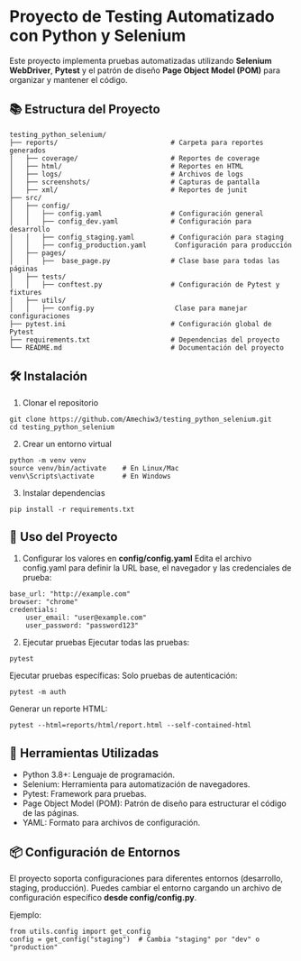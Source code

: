 
# Proyecto de Testing Automatizado con Python y Selenium

Este proyecto implementa pruebas automatizadas utilizando **Selenium WebDriver**, **Pytest** y el patrón de diseño **Page Object Model (POM)** para organizar y mantener el código.

## 📚 Estructura del Proyecto

```plaintext
testing_python_selenium/
├── reports/                     		# Carpeta para reportes generados
│   ├── coverage/                		# Reportes de coverage
│   ├── html/                    		# Reportes en HTML
│   ├── logs/                    		# Archivos de logs
│   ├── screenshots/             		# Capturas de pantalla
│   ├── xml/             				# Reportes de junit
├── src/
│	├── config/
│   │	├── config.yaml              	# Configuración general
│   │	├── config_dev.yaml          	# Configuración para desarrollo
│   │	├── config_staging.yaml      	# Configuración para staging
│   │	├── config_production.yaml   	 Configuración para producción
│	├── pages/
│   │	├──  base_page.py             	# Clase base para todas las páginas
│	├── tests/
│   │	├── conftest.py              	# Configuración de Pytest y fixtures
│	├── utils/
│   │	├── config.py                	 Clase para manejar configuraciones
├── pytest.ini                   		# Configuración global de Pytest
├── requirements.txt             		# Dependencias del proyecto
└── README.md                    		# Documentación del proyecto
```
## 🛠️ Instalación
1.  Clonar el repositorio
```plaintext
git clone https://github.com/Amechiw3/testing_python_selenium.git
cd testing_python_selenium
```
2. Crear un entorno virtual
```ssh
python -m venv venv
source venv/bin/activate    # En Linux/Mac
venv\Scripts\activate       # En Windows
 ```
3. Instalar dependencias
```ssh
pip install -r requirements.txt
```

## 🚀 Uso del Proyecto
1. Configurar los valores en **config/config.yaml**
Edita el archivo config.yaml para definir la URL base, el navegador y las credenciales de prueba:
```plaintext
base_url: "http://example.com"
browser: "chrome"
credentials:
	user_email: "user@example.com"
	user_password: "password123"
```
2. Ejecutar pruebas
Ejecutar todas las pruebas:
```plaintext
pytest
```

Ejecutar pruebas específicas:
Solo pruebas de autenticación:
```
pytest -m auth
```
Generar un reporte HTML:
```
pytest --html=reports/html/report.html --self-contained-html
```

## 🧰 Herramientas Utilizadas
- Python 3.8+: Lenguaje de programación.
- Selenium: Herramienta para automatización de navegadores.
- Pytest: Framework para pruebas.
- Page Object Model (POM): Patrón de diseño para estructurar el código de las páginas.
- YAML: Formato para archivos de configuración.

## 📦 Configuración de Entornos
El proyecto soporta configuraciones para diferentes entornos (desarrollo, staging, producción). Puedes cambiar el entorno cargando un archivo de configuración específico **desde config/config.py**.

Ejemplo:
```
from utils.config import get_config
config = get_config("staging")  # Cambia "staging" por "dev" o "production"
```
